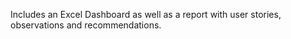 Includes an Excel Dashboard as well as a report with user stories, observations and recommendations.

